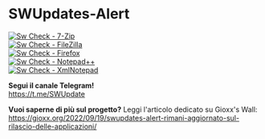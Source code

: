 # SWUpdates-Alert
[![Sw Check - 7-Zip](https://github.com/gioxx/SWUpdates-Alert/actions/workflows/sw_7zip.yml/badge.svg)](https://github.com/gioxx/SWUpdates-Alert/actions/workflows/sw_7zip.yml)   
[![Sw Check - FileZilla](https://github.com/gioxx/SWUpdates-Alert/actions/workflows/sw_filezilla.yml/badge.svg)](https://github.com/gioxx/SWUpdates-Alert/actions/workflows/sw_filezilla.yml)   
[![Sw Check - Firefox](https://github.com/gioxx/SWUpdates-Alert/actions/workflows/sw_firefox.yml/badge.svg)](https://github.com/gioxx/SWUpdates-Alert/actions/workflows/sw_firefox.yml)   
[![Sw Check - Notepad++](https://github.com/gioxx/SWUpdates-Alert/actions/workflows/sw_npp.yml/badge.svg)](https://github.com/gioxx/SWUpdates-Alert/actions/workflows/sw_npp.yml)   
[![Sw Check - XmlNotepad](https://github.com/gioxx/SWUpdates-Alert/actions/workflows/sw_xmlnp.yml/badge.svg)](https://github.com/gioxx/SWUpdates-Alert/actions/workflows/sw_xmlnp.yml)   

**Segui il canale Telegram!**  
https://t.me/SWUpdate

**Vuoi saperne di più sul progetto?** Leggi l'articolo dedicato su Gioxx's Wall:  
https://gioxx.org/2022/09/19/swupdates-alert-rimani-aggiornato-sul-rilascio-delle-applicazioni/